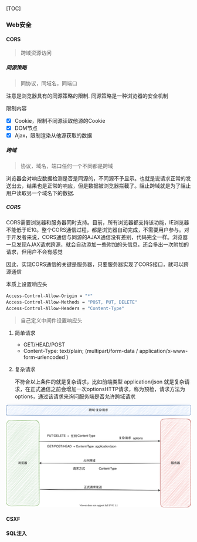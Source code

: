 [TOC]

### Web安全

#### CORS

> 跨域资源访问

##### 同源策略

> 同协议，同域名，同端口

注意是浏览器具有的同源策略的限制. 同源策略是一种浏览器的安全机制

限制内容

- [x] Cookie，限制不同源读取他源的Cookie
- [x] DOM节点
- [x] Ajax，限制渲染从他源获取的数据

##### 跨域

> 协议，域名，端口任何一个不同都是跨域

浏览器会对响应数据检测是否是同源的，不同源不予显示。也就是说请求正常的发送出去，结果也是正常的响应，但是数据被浏览器拦截了。阻止跨域就是为了阻止用户读取另一个域名下的数据.

##### CORS

CORS需要浏览器和服务器同时支持。目前，所有浏览器都支持该功能，IE浏览器不能低于IE10。整个CORS通信过程，都是浏览器自动完成，不需要用户参与。对于开发者来说，CORS通信与同源的AJAX通信没有差别，代码完全一样。浏览器一旦发现AJAX请求跨源，就会自动添加一些附加的头信息，还会多出一次附加的请求，但用户不会有感觉

因此，实现CORS通信的关键是服务器，只要服务器实现了CORS接口，就可以跨源通信

本质上设置响应头

~~~bash
Access-Control-Allow-Origin = "*"
Access-Control-Allow-Methods = "POST, PUT, DELETE"
Access-Control-Allow-Headers = "Content-Type"
~~~

> 自己定义中间件设置响应头

1. 简单请求

    * GET/HEAD/POST
    * Content-Type: text/plain;  (multipart/form-data /  application/x-www-form-urlencoded )

2. 复杂请求

    不符合以上条件的就是复杂请求，比如前端类型 application/json 就是复杂请求，在正式通信之前会增加一次optionsHTTP请求，称为预检，请求方法为options，通过该请求来询问服务端是否允许跨域请求

![复杂请求](images/复杂请求.svg)

#### CSXF

#### SQL注入

